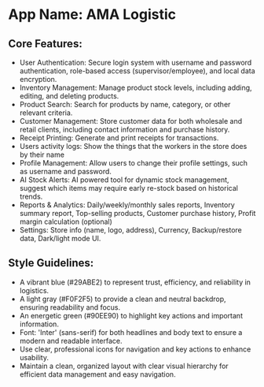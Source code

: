 # **App Name**: AMA Logistic

## Core Features:

- User Authentication: Secure login system with username and password authentication, role-based access (supervisor/employee), and local data encryption.
- Inventory Management: Manage product stock levels, including adding, editing, and deleting products.
- Product Search: Search for products by name, category, or other relevant criteria.
- Customer Management: Store customer data for both wholesale and retail clients, including contact information and purchase history.
- Receipt Printing: Generate and print receipts for transactions.
- Users activity logs: Show the things that the workers in the store does by their name
- Profile Management: Allow users to change their profile settings, such as username and password.
- AI Stock Alerts: AI powered tool for dynamic stock management, suggest which items may require early re-stock based on historical trends.
- Reports & Analytics: Daily/weekly/monthly sales reports, Inventory summary report, Top-selling products, Customer purchase history, Profit margin calculation (optional)
- Settings: Store info (name, logo, address), Currency, Backup/restore data, Dark/light mode UI.

## Style Guidelines:

- A vibrant blue (#29ABE2) to represent trust, efficiency, and reliability in logistics.
- A light gray (#F0F2F5) to provide a clean and neutral backdrop, ensuring readability and focus.
- An energetic green (#90EE90) to highlight key actions and important information.
- Font: 'Inter' (sans-serif) for both headlines and body text to ensure a modern and readable interface.
- Use clear, professional icons for navigation and key actions to enhance usability.
- Maintain a clean, organized layout with clear visual hierarchy for efficient data management and easy navigation.